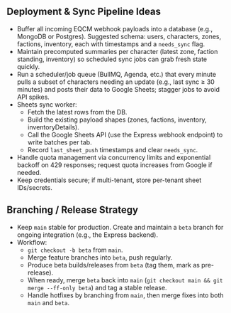 ## Deployment & Sync Pipeline Ideas

- Buffer all incoming EQCM webhook payloads into a database (e.g., MongoDB or Postgres). Suggested schema: users, characters, zones, factions, inventory, each with timestamps and a `needs_sync` flag.
- Maintain precomputed summaries per character (latest zone, faction standing, inventory) so scheduled sync jobs can grab fresh state quickly.
- Run a scheduler/job queue (BullMQ, Agenda, etc.) that every minute pulls a subset of characters needing an update (e.g., last sync ≥ 30 minutes) and posts their data to Google Sheets; stagger jobs to avoid API spikes.
- Sheets sync worker:
  - Fetch the latest rows from the DB.
  - Build the existing payload shapes (zones, factions, inventory, inventoryDetails).
  - Call the Google Sheets API (use the Express webhook endpoint) to write batches per tab.
  - Record `last_sheet_push` timestamps and clear `needs_sync`.
- Handle quota management via concurrency limits and exponential backoff on 429 responses; request quota increases from Google if needed.
- Keep credentials secure; if multi-tenant, store per-tenant sheet IDs/secrets.

## Branching / Release Strategy

- Keep `main` stable for production. Create and maintain a `beta` branch for ongoing integration (e.g., the Express backend).
- Workflow:
  - `git checkout -b beta` from `main`.
  - Merge feature branches into `beta`, push regularly.
  - Produce beta builds/releases from `beta` (tag them, mark as pre-release).
  - When ready, merge `beta` back into `main` (`git checkout main && git merge --ff-only beta`) and tag a stable release.
  - Handle hotfixes by branching from `main`, then merge fixes into both `main` and `beta`.
